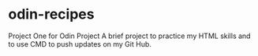 # odin-recipes
Project One for Odin Project
A brief project to practice my HTML skills and to use CMD to push updates on my Git Hub.